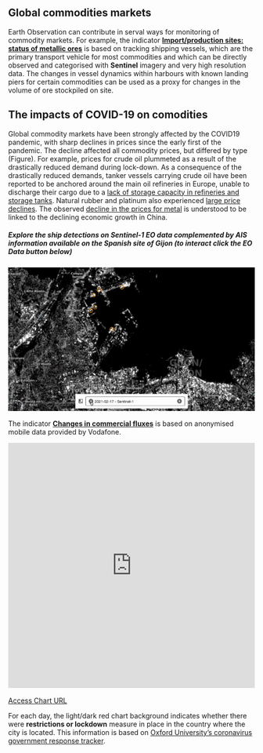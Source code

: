 ##  Global commodities markets

Earth Observation can contribute in serval ways for monitoring of commodity markets. For example, the indicator [**Import/production sites: status of metallic ores**](https://race.esa.int/?country=ES&indicator=E1_S2&poi=ES7-E1_S2) is based on tracking shipping vessels, which are the primary transport vehicle for most commodities and which can be directly observed and categorised with **Sentinel** imagery and very high resolution data. The changes in vessel dynamics within harbours with known landing piers for certain commodities can be  used as a proxy for changes in the volume of ore stockpiled on site.


## The impacts of COVID-19 on comodities
Global commodity markets have been strongly affected by the COVID19 pandemic, with sharp declines in prices since the early first of the pandemic. The decline affected all commodity prices, but differed by type (Figure). For example, prices for crude oil plummeted as a result of the drastically reduced demand during lock-down. As a consequence of the drastically reduced demands, tanker vessels carrying crude oil have been reported to be anchored around the main oil refineries in Europe, unable to discharge their cargo due to a [lack of storage capacity in refineries and storage tanks](https://www.reuters.com/article/global-oil-europe-tanker/tankers-pile-up-off-europes-coast-as-onshore-storage-sites-hit-limit-idUSL5N2C32X0). Natural rubber and platinum also experienced [large price declines](https://openknowledge.worldbank.org/bitstream/handle/10986/33624/CMO-April-2020.pdf). The observed [decline in the prices for metal](https://www.worldbank.org/en/news/feature/2020/04/23/coronavirus-shakes-commodity-markets) is understood to be linked to the declining economic growth in China. 



##### Explore the ship detections on Sentinel-1 EO data complemented by AIS information available on the Spanish site of Gijon (to interact click the EO Data button below)

![](https://raw.githubusercontent.com/eurodatacube/eodash-assets/main/collections/E1_S2_shipment_metallic_ores/E1.gif)

The indicator [**Changes in commercial fluxes**](https://race.esa.int/?country=ES&indicator=E13n&poi=ES7-E13n) is based on anonymised mobile data provided by Vodafone. 

<iframe title="Prices for almost all commodities have fallen since the start of the year" aria-label="chart" id="datawrapper-chart-PNmee" src="https://datawrapper.dwcdn.net/PNmee/3/" scrolling="no" frameborder="0" style="width: 0; min-width: 100% !important; border: none;" height="500"></iframe>

[Access Chart URL](https://datawrapper.dwcdn.net/PNmee/3/)

For each day, the light/dark red chart background indicates whether there were **restrictions or lockdown** measure in place in the country where the city is located. This information is based on [Oxford University’s coronavirus government response tracker](https://covidtracker.bsg.ox.ac.uk/). 
